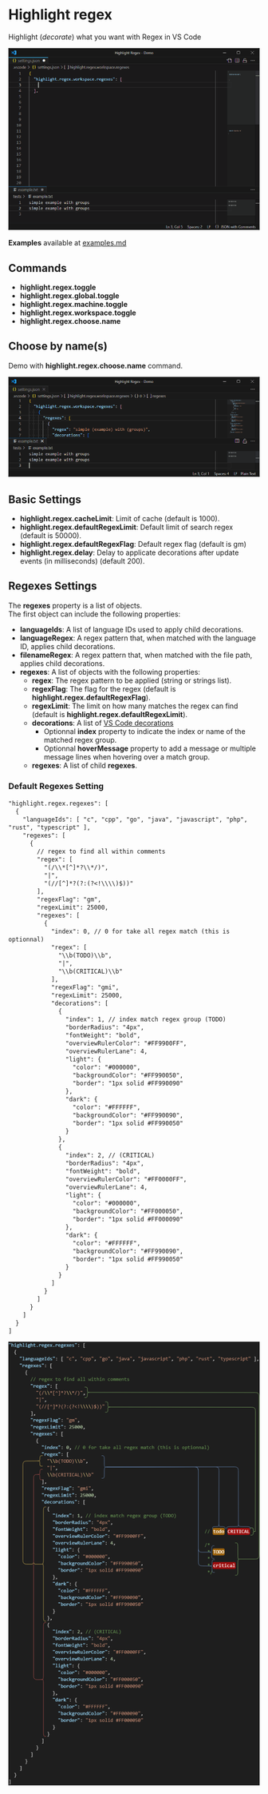 # Highlight regex

Highlight (*decorate*) what you want with Regex in VS Code

![demo](images/demo.gif)

**Examples** available at [examples.md](examples.md)

## Commands

- **highlight.regex.toggle**
- **highlight.regex.global.toggle**
- **highlight.regex.machine.toggle**
- **highlight.regex.workspace.toggle**
- **highlight.regex.choose.name**

## Choose by name(s)

Demo with **highlight.regex.choose.name** command.

![demo choose by name](images/demoChooseByName.gif)

## Basic Settings

- **highlight.regex.cacheLimit**: Limit of cache (default is 1000).
- **highlight.regex.defaultRegexLimit**: Default limit of search regex (default is 50000).
- **highlight.regex.defaultRegexFlag**: Default regex flag (default is gm)
- **highlight.regex.delay**: Delay to applicate decorations after update events (in milliseconds) (default 200).

## Regexes Settings

The **regexes** property is a list of objects.  
The first object can include the following properties:
- **languageIds**: A list of language IDs used to apply child decorations.
- **languageRegex**: A regex pattern that, when matched with the language ID, applies child decorations.
- **filenameRegex**: A regex pattern that, when matched with the file path, applies child decorations.
- **regexes**: A list of objects with the following properties:
  - **regex**: The regex pattern to be applied (string or strings list).
  - **regexFlag**: The flag for the regex (default is **highlight.regex.defaultRegexFlag**).
  - **regexLimit**: The limit on how many matches the regex can find (default is **highlight.regex.defaultRegexLimit**).
  - **decorations**: A list of [VS Code decorations](https://code.visualstudio.com/api/references/vscode-api#DecorationRenderOptions)
    - Optionnal **index** property to indicate the index or name of the matched regex group.
    - Optionnal **hoverMessage** property to add a message or multiple message lines when hovering over a match group.
  - **regexes**: A list of child **regexes**.

### Default Regexes Setting
```jsonc
"highlight.regex.regexes": [
  {
    "languageIds": [ "c", "cpp", "go", "java", "javascript", "php", "rust", "typescript" ],
    "regexes": [
      {
        // regex to find all within comments
        "regex": [
          "(/\\*[^]*?\\*/)",
          "|",
          "(//[^]*?(?:(?<!\\\\)$))"
        ],
        "regexFlag": "gm",
        "regexLimit": 25000,
        "regexes": [
          {
            "index": 0, // 0 for take all regex match (this is optionnal)
            "regex": [
              "\\b(TODO)\\b",
              "|",
              "\\b(CRITICAL)\\b"
            ],
            "regexFlag": "gmi",
            "regexLimit": 25000,
            "decorations": [
              {
                "index": 1, // index match regex group (TODO)
                "borderRadius": "4px",
                "fontWeight": "bold",
                "overviewRulerColor": "#FF9900FF",
                "overviewRulerLane": 4,
                "light": {
                  "color": "#000000",
                  "backgroundColor": "#FF990050",
                  "border": "1px solid #FF990090"
                },
                "dark": {
                  "color": "#FFFFFF",
                  "backgroundColor": "#FF990090",
                  "border": "1px solid #FF990050"
                }
              },
              {
                "index": 2, // (CRITICAL)
                "borderRadius": "4px",
                "fontWeight": "bold",
                "overviewRulerColor": "#FF0000FF",
                "overviewRulerLane": 4,
                "light": {
                  "color": "#000000",
                  "backgroundColor": "#FF000050",
                  "border": "1px solid #FF000090"
                },
                "dark": {
                  "color": "#FFFFFF",
                  "backgroundColor": "#FF990090",
                  "border": "1px solid #FF990050"
                }
              }
            ]
          }
        ]
      }
    ]
  }
]
```

<p align="center">
  <img src="images/settingRegexes.drawio.png" >
</p>